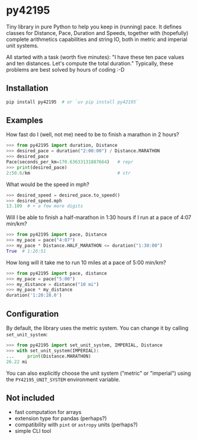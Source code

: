 # py42195

Tiny library in pure Python to help you keep in (running) pace. It defines classes for Distance, Pace, Duration and Speeds, together with (hopefully) complete arithmetics capabilities and string IO, both in metric and imperial unit systems.

All started with a task (worth five minutes): "I have these ten pace values and ten distances. Let's compute the total duration." Typically, these problems are best solved by hours of coding :-D

## Installation

```bash
pip install py42195  # or `uv pip install py42195`
```

## Examples

How fast do I (well, not me) need to be to finish a marathon in 2 hours?

```python
>>> from py42195 import duration, Distance
>>> desired_pace = duration("2:00:00") / Distance.MARATHON
>>> desired_pace
Pace(seconds_per_km=170.63633131887664)   # repr
>>> print(desired_pace)
2:50.6/km                                 # str
```

What would be the speed in mph?

```python
>>> desired_speed = desired_pace.to_speed()
>>> desired_speed.mph
13.109  # + a few more digits
```

Will I be able to finish a half-marathon in 1:30 hours if I run at a pace of 4:07 min/km?

```python
>>> from py42195 import pace, Distance
>>> my_pace = pace("4:07")
>>> my_pace * Distance.HALF_MARATHON <= duration("1:30:00")
True  # 1:26:51
```

How long will it take me to run 10 miles at a pace of 5:00 min/km?

```python
>>> from py42195 import pace, distance
>>> my_pace = pace("5:00")
>>> my_distance = distance("10 mi")
>>> my_pace * my_distance
duration('1:20:28.0')
```

## Configuration

By default, the library uses the metric system. You can change it by calling `set_unit_system`:

```python
>>> from py42195 import set_unit_system, IMPERIAL, Distance
>>> with set_unit_system(IMPERIAL):
...     print(Distance.MARATHON)
26.22 mi
```

You can also explicitly choose the unit system ("metric" or "imperial") using the
`PY42195_UNIT_SYSTEM` environment variable.

## Not included

- fast computation for arrays
- extension type for pandas (perhaps?)
- compatibility with `pint` or `astropy` units (perhaps?)
- simple CLI tool
